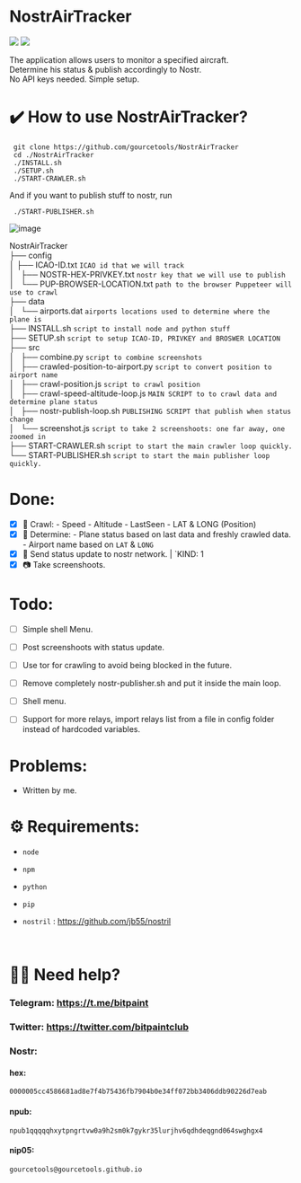 # NostrAirTracker
<img src="https://img.shields.io/badge/Tested%20under-Ubuntu%2022.04.1%20LTS-orange"> <img src="https://img.shields.io/badge/License-MIT-orange.svg"><br>

The application allows users to monitor a specified aircraft. <br>
Determine his status & publish accordingly to Nostr.<br>
No API keys needed. Simple setup.<br>


# <b>✔️ How to use NostrAirTracker?</b><br>
```
 git clone https://github.com/gourcetools/NostrAirTracker
 cd ./NostrAirTracker
 ./INSTALL.sh
 ./SETUP.sh
 ./START-CRAWLER.sh
```
And if you want to publish stuff to nostr, run 
```
 ./START-PUBLISHER.sh
```


![image](https://user-images.githubusercontent.com/120996278/225669565-7d060b15-9440-42d8-ae37-b0ae8dc6e179.png)


NostrAirTracker <br>
├── config <br>
│   ├── ICAO-ID.txt ``ICAO id that we will track`` <br>
│   ├── NOSTR-HEX-PRIVKEY.txt ``nostr key that we will use to publish`` <br>
│   └── PUP-BROWSER-LOCATION.txt ``path to the browser Puppeteer will use to crawl`` <br>
├── data <br>
│   └── airports.dat ``airports locations used to determine where the plane is`` <br>
├── INSTALL.sh ``script to install node and python stuff`` <br>
├── SETUP.sh  ``script to setup ICAO-ID, PRIVKEY and BROSWER LOCATION`` <br>
├── src <br>
│   ├── combine.py ``script to combine screenshots`` <br>
│   ├── crawled-position-to-airport.py ``script to convert position to airport name`` <br>
│   ├── crawl-position.js ``script to crawl position`` <br>
│   ├── crawl-speed-altitude-loop.js ``MAIN SCRIPT to to crawl data and determine plane status`` <br>
│   ├── nostr-publish-loop.sh  ``PUBLISHING SCRIPT that publish when status change`` <br>
│   └── screenshot.js ``script to take 2 screenshoots: one far away, one zoomed in`` <br>
├── START-CRAWLER.sh ``script to start the main crawler loop quickly.`` <br>
└── START-PUBLISHER.sh ``script to start the main publisher loop quickly.`` <br>


# Done:
- [x] 📡 Crawl:
          - Speed
          - Altitude
          - LastSeen
          - LAT & LONG (Position)         
- [x] 🧠 Determine: 
          - Plane status based on last data and freshly crawled data.
          - Airport name based on ``LAT`` & ``LONG``
- [x] 📢 Send status update to nostr network. | `KIND: 1
- [x] 📷 Take screenshoots.

# Todo:

- [ ] Simple shell Menu.
- [ ] Post screenshoots with status update.
- [ ] Use tor for crawling to avoid being blocked in the future.
- [ ] Remove completely nostr-publisher.sh and put it inside the main loop.
- [ ] Shell menu.
- [ ] Support for more relays, import relays list from a file in config folder instead of hardcoded variables.


# Problems:
- Written by me.


# <b>⚙️ Requirements:</b><br>

- `node`
- `npm` 
- `python` 
- `pip` 

- `nostril` : https://github.com/jb55/nostril



<br>



# 🙋‍♂️ Need help? <br> 
### <b>Telegram:</b> https://t.me/bitpaint <br>
### <b>Twitter:</b> https://twitter.com/bitpaintclub <br>
### <b>Nostr:</b> <br>
#### hex: 
``` 
0000005cc4586681ad8e7f4b75436fb7904b0e34ff072bb3406ddb90226d7eab 
``` 
#### npub: 
``` 
npub1qqqqqhxytpngrtvw0a9h2sm0k7gykr35lurjhv6qdhdeqgnd064swghgx4 
``` 
#### nip05: 
``` 
gourcetools@gourcetools.github.io 
```
